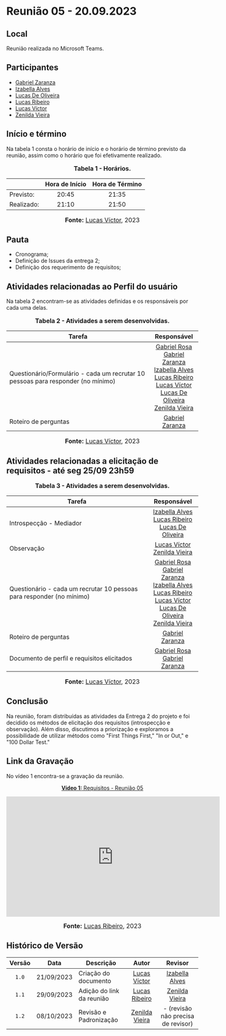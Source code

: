 # Reunião 05 - 20.09.2023

## Local

Reunião realizada no Microsoft Teams.

## Participantes


* [Gabriel Zaranza](https://github.com/GZaranza)
* [Izabella Alves](https://github.com/izabellaalves)
* [Lucas De Oliveira](https://github.com/LucasOliveiraDiasMarquesFerreira)
* [Lucas Ribeiro](https://github.com/lucassouzs)
* [Lucas Víctor](https://github.com/Lucas13032003)
* [Zenilda Vieira](https://github.com/zenildavieira)
  
## Início e término

Na tabela 1 consta o horário de início e o horário de término previsto da reunião, assim como o horário que foi efetivamente realizado.

<div align="center">
<font size="3"><p style="text-align: center"><b>Tabela 1 - Horários.</b></p></font>
</div>

|               | Hora de Início   | Hora de Término   |
| ------------- | :--------------: | :---------------: |
| Previsto:     |      20:45       |      21:35        |
| Realizado:    |      21:10       |      21:50        |

<div align="center">
<font size="3"><p style="text-align: center"><b>Fonte:</b> <a href="https://github.com/lucas13032003">Lucas Víctor</a>, 2023</p></font>
</div>

## Pauta

* Cronograma;
* Definição de Issues da entrega 2;
* Definição dos requerimento de requisitos;

## Atividades relacionadas ao Perfil do usuário

Na tabela 2 encontram-se as atividades definidas e os responsáveis por cada uma delas.

<div align="center">
<font size="3"><p style="text-align: center"><b>Tabela 2 - Atividades a serem desenvolvidas.</b></p></font>
</div>

|Tarefa                                          |Responsável                    |
|------------------------------------------------|:-----------------------------:|
|Questionário/Formulário - cada um recrutar 10 pessoas para responder (no mínimo) |[Gabriel Rosa](https://github.com/gabrielrosa09)  <br>  [Gabriel Zaranza](https://github.com/GZaranza) <br>  [Izabella Alves](https://github.com/izabellaalves) <br>  [Lucas Ribeiro](https://github.com/lucassouzs) <br>  [Lucas Víctor](https://github.com/Lucas13032003) <br> [Lucas De Oliveira](https://github.com/LucasOliveiraDiasMarquesFerreira) <br> [Zenilda Vieira](https://github.com/zenildavieira) |
|Roteiro de perguntas |[Gabriel Zaranza](https://github.com/GZaranza)               |

<div align="center">
<font size="3"><p style="text-align: center"><b>Fonte:</b> <a href="https://github.com/lucas13032003">Lucas Víctor</a>, 2023</p></font>
</div>

## Atividades relacionadas a elicitação de requisitos - até seg 25/09 23h59

<div align="center">
<font size="3"><p style="text-align: center"><b>Tabela 3 - Atividades a serem desenvolvidas.</b></p></font>
</div>

|Tarefa                                          |Responsável                    |
|------------------------------------------------|:-----------------------------:|
|Introspecção - Mediador |[Izabella Alves](https://github.com/izabellaalves) <br> [Lucas Ribeiro](https://github.com/lucassouzs)  <br> [Lucas De Oliveira](https://github.com/LucasOliveiraDiasMarquesFerreira)|            |
|Observação |[Lucas Víctor](https://github.com/Lucas13032003) <br>  [Zenilda Vieira](https://github.com/zenildavieira)   |
|Questionário - cada um recrutar 10 pessoas para responder (no mínimo) | [Gabriel Rosa](https://github.com/gabrielrosa09)  <br>  [Gabriel Zaranza](https://github.com/GZaranza) <br>  [Izabella Alves](https://github.com/izabellaalves) <br>  [Lucas Ribeiro](https://github.com/lucassouzs) <br>  [Lucas Víctor](https://github.com/Lucas13032003) <br> [Lucas De Oliveira](https://github.com/LucasOliveiraDiasMarquesFerreira) <br> [Zenilda Vieira](https://github.com/zenildavieira)          |
|Roteiro de perguntas |[Gabriel Zaranza](https://github.com/GZaranza)    |
|Documento de perfil e requisitos elicitados |[Gabriel Rosa](https://github.com/gabrielrosa09) <br> [Gabriel Zaranza](https://github.com/GZaranza)  |

<div align="center">
<font size="3"><p style="text-align: center"><b>Fonte:</b> <a href="https://github.com/lucas13032003">Lucas Víctor</a>, 2023</p></font>
</div>

## Conclusão

Na reunião, foram distribuídas as atividades da Entrega 2 do projeto e foi decidido os métodos de elicitação dos requisitos (introspecção e observação). Além disso, discutimos a priorização e exploramos a possibilidade de utilizar métodos como "First Things First," "In or Out," e "100 Dollar Test."

## Link da Gravação

No vídeo 1 encontra-se a gravação da reunião.

<p style="text-align: center"><a href="https://youtu.be/LRcTJd8Wyjk" target="blanket"><b>Vídeo 1:</b> Requisitos - Reunião 05</a></p>

<iframe width="560" height="315" src="https://www.youtube.com/embed/LRcTJd8Wyjk" title="Apresentação 1" frameborder="0" allow="accelerometer; autoplay; clipboard-write; encrypted-media; gyroscope; picture-in-picture; web-share" allowfullscreen></iframe>

<font size="3"><p style="text-align: center"><b>Fonte:</b> <a href="https://github.com/lucassouzs">Lucas Ribeiro</a>, 2023</p></font>
</div >

## Histórico de Versão

|Versão|Data|Descrição|Autor|Revisor|
|:----:|----|---------|:-----:|:-------:|
|`1.0`|21/09/2023|Criação do documento|[Lucas Víctor](https://github.com/Lucas13032003)    |[Izabella Alves](https://github.com/izabellaalves)  |
|`1.1`|29/09/2023|Adição do link da reunião|[Lucas Ribeiro](https://github.com/lucassouzs)|[Zenilda Vieira](https://github.com/zenildavieira)|
|`1.2`|08/10/2023| Revisão e Padronização | [Zenilda Vieira](https://github.com/zenildavieira) | - (revisão não precisa de revisor) |
